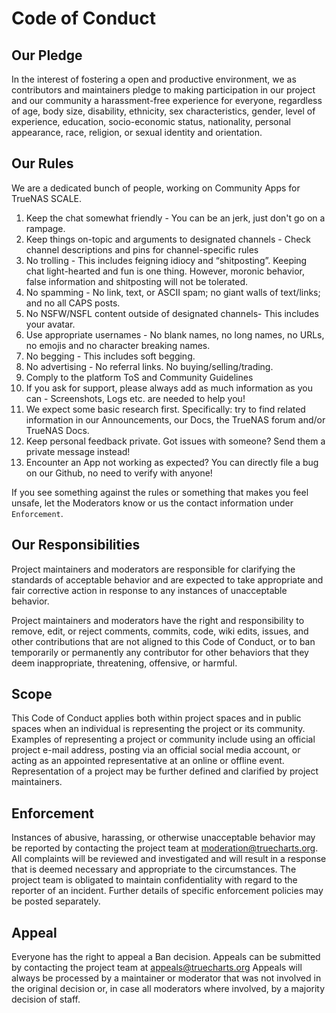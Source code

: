 # Code of Conduct

## Our Pledge

In the interest of fostering a open and productive environment, we as
contributors and maintainers pledge to making participation in our project and
our community a harassment-free experience for everyone, regardless of age, body
size, disability, ethnicity, sex characteristics, gender, level of experience,
education, socio-economic status, nationality, personal appearance, race,
religion, or sexual identity and orientation.

## Our Rules

We are a dedicated bunch of people, working on Community Apps for TrueNAS SCALE.

1. Keep the chat somewhat friendly - You can be an jerk, just don't go on a rampage.
2. Keep things on-topic and arguments to designated channels - Check channel descriptions and pins for channel-specific rules
3. No trolling - This includes feigning idiocy and “shitposting”. Keeping chat light-hearted and fun is one thing. However, moronic behavior, false information and shitposting will not be tolerated.
4. No spamming - No link, text, or ASCII spam; no giant walls of text/links; and no all CAPS posts.
5. No NSFW/NSFL content outside of designated channels- This includes your avatar.
6. Use appropriate usernames - No blank names, no long names, no URLs, no emojis and no character breaking names.
7. No begging - This includes soft begging.
8. No advertising - No referral links. No buying/selling/trading.
9. Comply to the platform ToS and Community Guidelines
10. If you ask for support, please always add as much information as you can - Screenshots, Logs etc. are needed to help you!
11. We expect some basic research first. Specifically: try to find related information in our Announcements, our Docs, the TrueNAS forum and/or TrueNAS Docs.
12. Keep personal feedback private. Got issues with someone? Send them a private message instead!
13. Encounter an App not working as expected? You can directly file a bug on our Github, no need to verify with anyone!

If you see something against the rules or something that makes you feel unsafe, let the Moderators know or us the contact information under `Enforcement`.

## Our Responsibilities

Project maintainers and moderators are responsible for clarifying the standards of acceptable
behavior and are expected to take appropriate and fair corrective action in
response to any instances of unacceptable behavior.

Project maintainers and moderators have the right and responsibility to remove, edit, or
reject comments, commits, code, wiki edits, issues, and other contributions
that are not aligned to this Code of Conduct, or to ban temporarily or
permanently any contributor for other behaviors that they deem inappropriate,
threatening, offensive, or harmful.

## Scope

This Code of Conduct applies both within project spaces and in public spaces
when an individual is representing the project or its community. Examples of
representing a project or community include using an official project e-mail
address, posting via an official social media account, or acting as an appointed
representative at an online or offline event. Representation of a project may be
further defined and clarified by project maintainers.

## Enforcement

Instances of abusive, harassing, or otherwise unacceptable behavior may be
reported by contacting the project team at moderation@truecharts.org. All
complaints will be reviewed and investigated and will result in a response that
is deemed necessary and appropriate to the circumstances. The project team is
obligated to maintain confidentiality with regard to the reporter of an incident.
Further details of specific enforcement policies may be posted separately.

## Appeal

Everyone has the right to appeal a Ban decision. Appeals can be submitted by contacting the project team at appeals@truecharts.org
Appeals will always be processed by a maintainer or moderator that was not involved in the original decision or, in case all moderators where involved, by a majority decision of staff.
